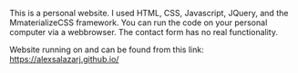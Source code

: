 This is a personal website. I used HTML, CSS, Javascript, JQuery, and the MmaterializeCSS framework. You can run the code on your personal computer via a webbrowser. The contact form has no real functionality.

Website running on and can be found from this link: https://alexsalazarj.github.io/
